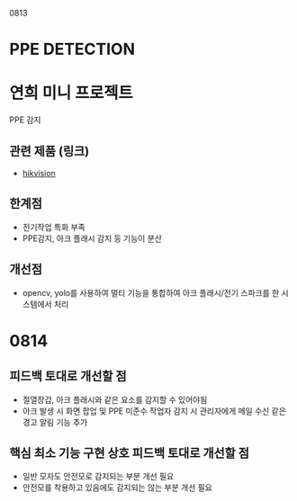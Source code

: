 0813

PPE DETECTION
========

연희 미니 프로젝트
===========

PPE 감지

## 관련 제품 (링크)
- [hikvision](https://www.hikvision.com/korean/products/IP-Products/Network-Cameras/DeepinView-Series/ids-2cd75c5g0-izhs-y--r-/)

## 한계점
- 전기작업 특화 부족
- PPE감지, 아크 플래시 감지 등 기능이 분산

## 개선점
-  opencv, yolo를 사용하여 멀티 기능을 통합하여 아크 플래시/전기 스파크를 한 시스템에서 처리


0814
======

## 피드백 토대로 개선할 점
- 절열장갑, 아크 플래시와 같은 요소를 감지할 수 있어야됨
- 아크 발생 시 화면 팝업 및 PPE 미준수 작업자 감지 시 관리자에게 메일 수신 같은 경고 알림 기능 추가

## 핵심 최소 기능 구현 상호 피드백 토대로 개선할 점
- 일반 모자도 안전모로 감지되는 부분 개선 필요
- 안전모를 착용하고 있음에도 감지되는 않는 부분 개선 필요